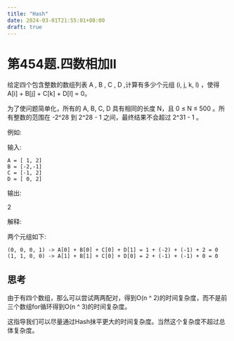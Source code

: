 ```yaml
---
title: "Hash"
date: 2024-03-01T21:55:01+08:00
draft: true
---
```


# 第454题.四数相加II
给定四个包含整数的数组列表 A , B , C , D ,计算有多少个元组 (i, j, k, l) ，使得 A[i] + B[j] + C[k] + D[l] = 0。

为了使问题简单化，所有的 A, B, C, D 具有相同的长度 N，且 0 ≤ N ≤ 500 。所有整数的范围在 -2^28 到 2^28 - 1 之间，最终结果不会超过 2^31 - 1 。

例如:

输入:

    A = [ 1, 2]
    B = [-2,-1]
    C = [-1, 2]
    D = [ 0, 2]

输出:

2

解释:

两个元组如下:

    (0, 0, 0, 1) -> A[0] + B[0] + C[0] + D[1] = 1 + (-2) + (-1) + 2 = 0
    (1, 1, 0, 0) -> A[1] + B[1] + C[0] + D[0] = 2 + (-1) + (-1) + 0 = 0

## 思考
由于有四个数组，那么可以尝试两两配对，得到O(n ^ 2)的时间复杂度，而不是前三个数组for循环得到O(n ^ 3)的时间复杂度。

这指导我们可以尽量通过Hash抹平更大的时间复杂度。当然这个复杂度不超过总体复杂度。
